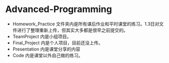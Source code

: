 # Advanced-Programming

- Homework_Practice 文件夹内是所有课后作业和平时课堂的练习。1.3日对文件进行了整理重新上传，但其实大多都是很早之前提交的。
- TeamProject 内是小组项目。
- Final_Project 内是个人项目，目前还没上传。
- Presentation 内是课堂分享的内容
- Code 内是课堂以外自己做的练习。

